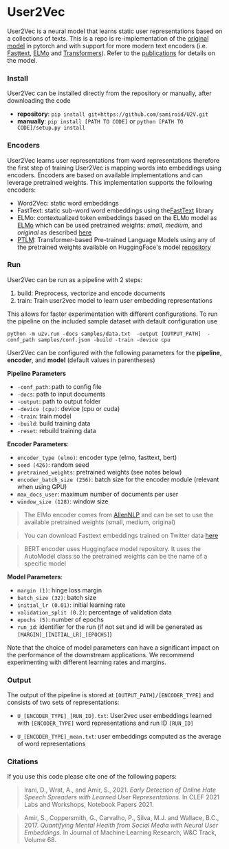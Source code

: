 # User2Vec 

User2Vec is a neural model that learns static user representations based on a collections of texts. This is a repo is re-implementation of the [original model](https://github.com/samiroid/usr2vec) in pytorch and with support for more modern text encoders (i.e. [Fasttext](https://fasttext.cc/docs/en/english-vectors.html), [ELMo](https://allenai.org/allennlp/software/elmo) and [Transformers](https://huggingface.co/docs/transformers/index)). Refer to the [publications](#citations) for details on the model.

### Install

User2Vec can be installed directly from the repository or manually, after downloading the code  
- **repository**: `pip install git+https://github.com/samiroid/U2V.git`
- **manually**: `pip install [PATH TO CODE]` or `python [PATH TO CODE]/setup.py install` 

### Encoders

User2Vec learns user representations from word representations therefore the first step of training User2Vec is mapping words into embeddings using encoders.
Encoders are based on available implementations and can leverage pretrained weights. 
This implementation supports the following encoders:

* Word2Vec: static word embeddings 
* FastText: static sub-word word embeddings using the[FastText](https://fasttext.cc/) library
* ELMo: contextualized token embeddings based on the ELMo model as  [ELMo](ttps://allenai.org/allennlp/software/elmo) which can be used pretrained weights: *small*, *medium*, and *original* as described [here](https://allenai.org/allennlp/software/elmo)
* [PTLM](https://huggingface.co/): Transformer-based Pre-trained Language Models  using any of the pretrained weights available on HuggingFace's model [repository](https://huggingface.co/models)

### Run

User2Vec can be run as a pipeline with 2 steps:
1. build: Preprocess, vectorize and encode documents
2. train: Train user2vec model to learn user embedding representations

This allows for faster experimentation with different configurations. To run the pipeline on the included sample dataset with default configuration use

`python -m u2v.run -docs samples/data.txt  -output [OUTPUT_PATH]  -conf_path samples/conf.json -build -train -device cpu`

User2Vec can be configured with the following parameters for the **pipeline**, **encoder**, and **model** (default values in parentheses)

**Pipeline Parameters**

- `-conf_path`: path to config file
- `-docs`: path to input documents
- `-output`: path to output folder
- `-device (cpu)`: device (cpu or cuda)
- `-train`: train model
- `-build`: build training data
- `-reset`: rebuild training data

**Encoder Parameters**:

- `encoder_type (elmo)`: encoder type (elmo, fasttext, bert)
- `seed (426)`: random seed 
- `pretrained_weights`: pretrained weights (see notes below)
- `encoder_batch_size (256)`: batch size for the encoder module (relevant when using GPU)
- `max_docs_user`: maximum number of documents per user
- `window_size (128)`: window size 


> The ElMo encoder comes from [AllenNLP](https://allenai.org/allennlp/software/elmo) and can be set to use the available pretrained weights (small, medium, original)

> You can download Fasttext embeddings trained on Twitter data [here](https://github.com/FredericGodin/TwitterEmbeddings)

> BERT encoder uses Huggingface model repository. It uses the AutoModel class so the pretrained weights can be the name of a specific model 

**Model Parameters**:

- `margin (1)`: hinge loss margin
- `batch_size (32)`: batch size
- `initial_lr (0.01)`: initial learning rate
- `validation_split (0.2)`: percentage of validation data
- `epochs (5)`: number of epochs 
- `run_id`: identifier for the run (if not set and id will be generated as `[MARGIN]_[INITIAL_LR]_[EPOCHS]`)

Note that the choice of model parameters can have a significant impact on the performance of the downstream applications. We recommend experimenting with different learning rates and margins.

### Output

The output of the pipeline is stored at `[OUTPUT_PATH]/[ENCODER_TYPE]` and consists of two sets of representations:

- `U_[ENCODER_TYPE]_[RUN_ID].txt`: User2vec user embeddings learned with `[ENCODER_TYPE]` word representations and run ID `[RUN_ID]` 

- `U_[ENCODER_TYPE]_mean.txt`: user embeddings computed as the average of word representations 

### Citations
If you use this code please cite one of the following papers:
> Irani, D., Wrat, A., and Amir, S., 2021. *Early Detection of Online Hate Speech Spreaders with Learned User Representations*. In CLEF 2021 Labs and Workshops, Notebook Papers 2021.

> Amir, S., Coppersmith, G., Carvalho, P., Silva, M.J. and Wallace, B.C., 2017. *Quantifying Mental Health from Social Media with Neural User Embeddings*. In Journal of Machine Learning Research, W&C Track, Volume 68. 
